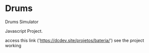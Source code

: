 # Drums

Drums Simulator

Javascript Project.

access this link ('https://dcdev.site/projetos/bateria/') see the project working
